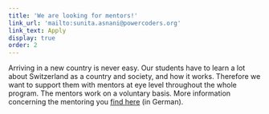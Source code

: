 ```yaml
---
title: 'We are looking for mentors!'
link_url: 'mailto:sunita.asnani@powercoders.org'
link_text: Apply
display: true
order: 2
---
```



Arriving in a new country is never easy. Our students have to learn a lot about Switzerland as a country and society, and how it works. Therefore we want to support them with mentors at eye level throughout the whole program. The mentors work on a voluntary basis. More information concerning the mentoring you [find here](/mentoring/) (in German).
<br>&nbsp;